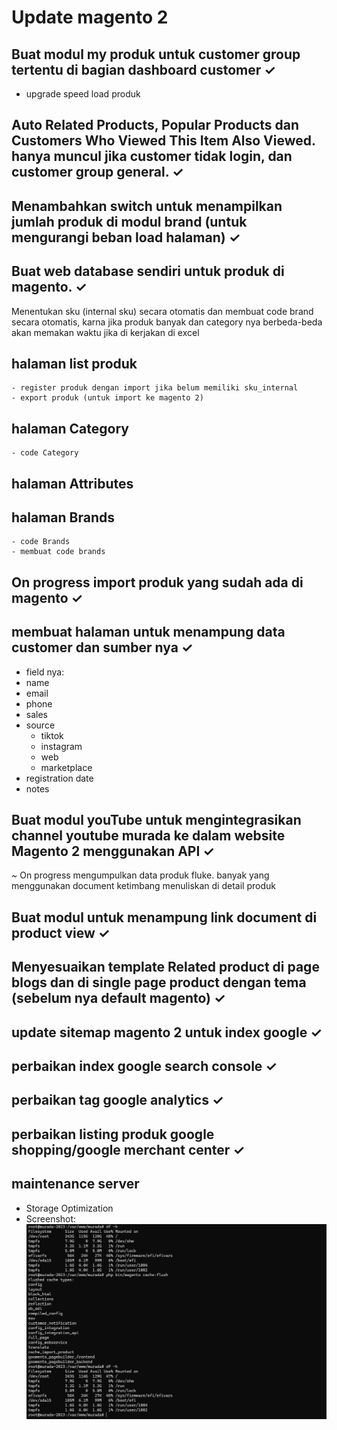 
# Update magento 2


## Buat modul my produk untuk customer group tertentu di bagian dashboard customer ✓
- upgrade speed load produk 
## Auto Related Products, Popular Products dan Customers Who Viewed This Item Also Viewed. hanya muncul jika customer tidak login, dan customer group general. ✓
## Menambahkan switch untuk menampilkan jumlah produk di modul brand (untuk mengurangi beban load halaman) ✓


## Buat web database sendiri untuk produk di magento. ✓
Menentukan sku (internal sku) secara otomatis dan membuat code brand secara otomatis, karna jika produk banyak dan category nya berbeda-beda akan memakan waktu jika di kerjakan di excel
  ## halaman list produk
    - register produk dengan import jika belum memiliki sku_internal
    - export produk (untuk import ke magento 2)
  ## halaman Category
    - code Category
  ## halaman Attributes
  ## halaman Brands
    - code Brands
    - membuat code brands
  
## On progress import produk yang sudah ada di magento ✓
## membuat halaman untuk menampung data customer dan sumber nya ✓
- field nya:
- name
- email
- phone	
- sales
- source 
  - tiktok
  - instagram
  - web
  - marketplace
- registration date
- notes


## Buat modul youTube untuk mengintegrasikan channel youtube murada ke dalam website Magento 2 menggunakan API ✓
~ On progress mengumpulkan data produk fluke.
	banyak yang menggunakan document ketimbang menuliskan di detail produk
## Buat modul untuk menampung link document di product view ✓
## Menyesuaikan template Related product di page blogs dan di single page product dengan tema (sebelum nya default magento) ✓
## update sitemap magento 2 untuk index google ✓
## perbaikan index google search console ✓
## perbaikan tag google analytics ✓
## perbaikan listing produk google shopping/google merchant center ✓

## maintenance server
  - Storage Optimization
  - Screenshot:
  ![Dashboard Produk](./Images/Screenshot_2024-11-08_110427.png)


